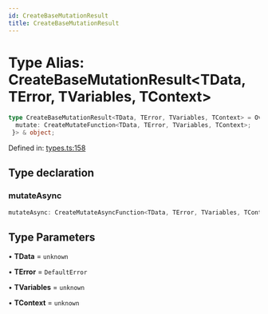 ```yaml
---
id: CreateBaseMutationResult
title: CreateBaseMutationResult
---
```


<!-- DO NOT EDIT: this page is autogenerated from the type comments -->

# Type Alias: CreateBaseMutationResult\<TData, TError, TVariables, TContext\>

```ts
type CreateBaseMutationResult<TData, TError, TVariables, TContext> = Override<MutationObserverResult<TData, TError, TVariables, TContext>, {
  mutate: CreateMutateFunction<TData, TError, TVariables, TContext>;
 }> & object;
```

Defined in: [types.ts:158](https://github.com/TanStack/query/blob/main/packages/angular-query-experimental/src/types.ts#L158)

## Type declaration

### mutateAsync

```ts
mutateAsync: CreateMutateAsyncFunction<TData, TError, TVariables, TContext>;
```

## Type Parameters

• **TData** = `unknown`

• **TError** = `DefaultError`

• **TVariables** = `unknown`

• **TContext** = `unknown`
